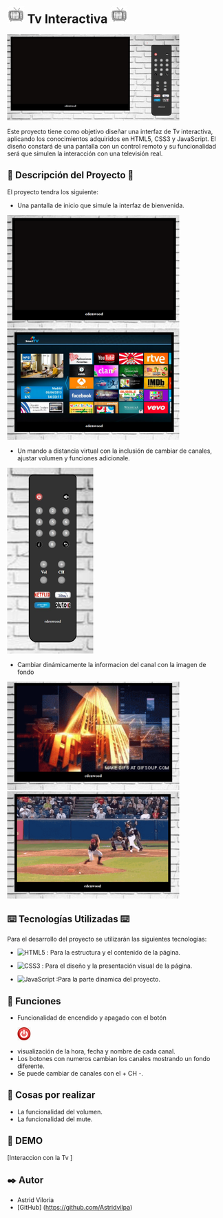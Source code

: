 # <img src="./img/logo.jpg" alt="logo" width="40">  Tv Interactiva <img src="./img/logo.jpg" alt="logo" width="40">

<p float="right">
  <img src="./img/fon.jpg" width="400" />
  </p>
Este proyecto tiene como objetivo diseñar una interfaz de Tv interactiva, aplicando los conocimientos adquiridos en HTML5, CSS3 y JavaScript. El diseño constará de una pantalla con un control remoto y su funcionalidad será que simulen la interacción con una televisión real.

## 📑 Descripción del Proyecto 📑

El proyecto tendra los siguiente: 

- Una pantalla de inicio que simule la interfaz de bienvenida.
<p float="left">
  <img src="./img/panBlack.jpg" width="400" />
  <img src="./img/panOn.jpg" width="400" /> 
</p>


- Un mando a distancia virtual con la inclusión de cambiar de canales, ajustar volumen y funciones adicionale.
<img src="./img/contri.jpg" alt="contri" width="200">

- Cambiar dinámicamente la informacion del canal con la imagen de fondo 
<p float="left">
  <img src="./img/canal1.jpg" width="400" />
  <img src="./img/depor.jpg" width="400" /> 
</p>


## ⌨️ Tecnologías Utilizadas ⌨️

Para el desarrollo del proyecto se utilizarán las siguientes tecnologías:
- ![HTML5](https://img.shields.io/badge/html5-%23E34F26.svg?style=for-the-badge&logo=html5&logoColor=white) : Para la estructura y el contenido de la página.

- ![CSS3](https://img.shields.io/badge/css3-%231572B6.svg?style=for-the-badge&logo=css3&logoColor=white) : Para el diseño y la presentación visual de la página.
- ![JavaScript](https://img.shields.io/badge/-JavaScript-black?style=flat&logo=javascript) :Para la parte dinamica del proyecto.


## 🌟 Funciones

- Funcionalidad de encendido y apagado con el botón <p><img src="./img/on3.jpg" width="30" /></p>
- visualización de la hora, fecha y nombre de cada canal.
- Los botones con numeros cambian los canales mostrando un fondo diferente.
- Se puede cambiar de canales con el + CH -.

## 💬 Cosas por realizar

- La funcionalidad del volumen.
- La funcionalidad del mute.

## 👀 DEMO

[Interaccion con la Tv ]

## ✒️ Autor

* Astrid Viloria 
* [GitHub] (https://github.com/Astridvilpa)

